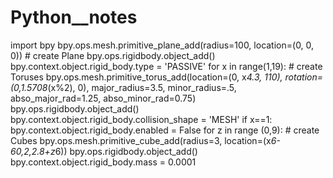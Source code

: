 # Python__notes
import bpy	bpy.ops.mesh.primitive_plane_add(radius=100, location=(0, 0, 0)) # create Plane	bpy.ops.rigidbody.object_add()	bpy.context.object.rigid_body.type = 'PASSIVE'	for x in range(1,19): # create Toruses	    bpy.ops.mesh.primitive_torus_add(location=(0, x*4.3, 110), rotation=(0,1.5708*(x%2), 0), major_radius=3.5, minor_radius=.5, abso_major_rad=1.25, abso_minor_rad=0.75)	    bpy.ops.rigidbody.object_add()	    bpy.context.object.rigid_body.collision_shape = 'MESH'	    if x==1:	        bpy.context.object.rigid_body.enabled = False	    for z in range (0,9): # create Cubes	        bpy.ops.mesh.primitive_cube_add(radius=3, location=(x*6-60,2,2.8+z*6))	        bpy.ops.rigidbody.object_add()        	        bpy.context.object.rigid_body.mass = 0.0001
